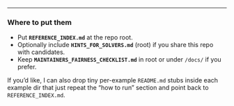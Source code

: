 
---

### Where to put them
- Put **`REFERENCE_INDEX.md`** at the repo root.  
- Optionally include **`HINTS_FOR_SOLVERS.md`** (root) if you share this repo with candidates.  
- Keep **`MAINTAINERS_FAIRNESS_CHECKLIST.md`** in root or under `/docs/` if you prefer.

If you’d like, I can also drop tiny per-example `README.md` stubs inside each example dir that just repeat the “how to run” section and point back to `REFERENCE_INDEX.md`.
